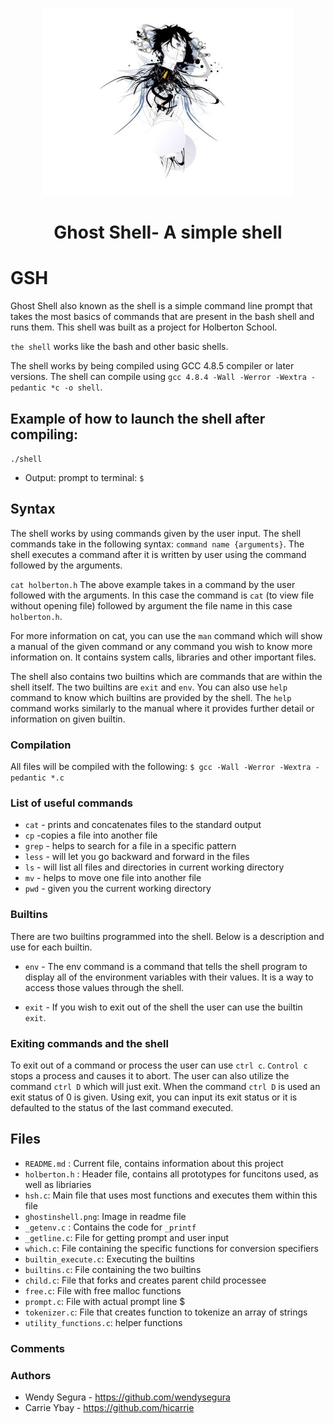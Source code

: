 <p align="center">

  <img src="ghostinshell.png" width="400\"/>

<br>


<h1><p align="center">Ghost Shell- A simple shell</h1></p></font>





# GSH
Ghost Shell also known as the shell is a simple command line prompt that takes the most basics of commands that are present in the bash shell and runs them. This shell was built as a project for Holberton School.

`the shell` works like the bash and other basic shells.

The shell works by being compiled using GCC 4.8.5 compiler or later versions. The shell can compile using `gcc 4.8.4 -Wall -Werror -Wextra -pedantic *c -o shell`.

## Example of how to launch the shell after compiling:
`./shell`

* Output: prompt to terminal: `$ `

## Syntax
The shell works by using commands given by the user input. The shell commands take in the following syntax: `command name {arguments}`. The shell executes a command after it is written by user using the command followed by the arguments.

`cat holberton.h`
The above example takes in a command by the user followed with the arguments. In this case the command is `cat` (to view file without opening file) followed by argument the file name in this case `holberton.h`.

For more information on cat, you can use the `man` command which will show a manual of the given command or any command you wish to know more information on. It contains system calls, libraries and other important files.

The shell also contains two builtins which are commands that are within the shell itself. The two builtins are `exit` and `env`. You can also use `help` command to know which builtins are provided by the shell. The `help` command works similarly to the manual where it provides further detail or information on given builtin.

### Compilation
All files will be compiled with the following: `$ gcc -Wall -Werror -Wextra -pedantic *.c`



### List of useful commands
* `cat` - prints and concatenates files to the standard output
* `cp` -copies a file into another file
* `grep` - helps to search for a file in a specific pattern
* `less` - will let you go backward and forward in the files
* `ls` - will list all files and directories in current working directory
* `mv` - helps to move one file into another file
* `pwd` - given you the current working directory


### Builtins
There are two builtins programmed into the shell. Below is a description and use for each builtin.

* `env` - The env command is a command that tells the shell program to display all of the environment variables with their values. It is a    way to access those values through the shell.

* `exit` - If you wish to exit out of the shell the user can use the builtin `exit`.


### Exiting commands and the shell
To exit out of a command or process the user can use `ctrl c`. `Control c` stops a process and causes it to abort.
The user can also utilize the command `ctrl D` which will just exit. When the command `ctrl D` is used an exit status of 0 is given. Using exit, you can input its exit status or it is defaulted to the status of the last command executed.

## Files
* `README.md` : Current file, contains information about this project
* `holberton.h` : Header file, contains all prototypes for funcitons used, as well as libriaries
* `hsh.c`: Main file that uses most functions and executes them within this file
* `ghostinshell.png`: Image in readme file
* `_getenv.c` : Contains the code for `_printf`
* `_getline.c`: File for getting prompt and user input
* `which.c`: File containing the specific functions for conversion specifiers
* `builtin_execute.c`: Executing the builtins
* `builtins.c`: File containing the two builtins
* `child.c`: File that forks and creates parent child processee
* `free.c`: File with free malloc functions
* `prompt.c`: File with actual prompt line $
* `tokenizer.c`: File that creates function to tokenize an array of strings
* `utility_functions.c`: helper functions

### Comments

### Authors
* Wendy Segura - https://github.com/wendysegura
* Carrie Ybay - https://github.com/hicarrie
